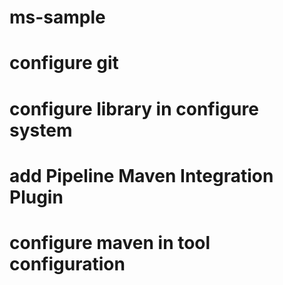 # ms-sample

# configure git

# configure library in configure system

# add Pipeline Maven Integration Plugin

# configure maven in tool configuration


